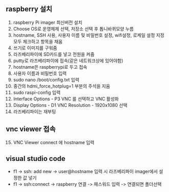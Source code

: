 ## raspberry 설치

1. raspberry Pi imager 최신버전 설치
2. Choose OS로 운영체제 선택, 저장소 선택 후 톱니바퀴모양 누름
3. hostname, SSH 사용, 사용자 이름 및 비밀번호 설정, wifi설정, 로케일 설정 지정 모두 체크하고 항목을 채움
4. 쓰기로 이미지를 구워줌
5. 라즈베리파이에 SD카드를 넣고 전원을 켜줌
6. putty로 라즈베리파이에 접속(같은 네트워크상에 있어야함)
7. hostname은 raspberrypi로 두고 접속
8. 사용자 이름과 비밀번호 입력
9. sudo nano /boot/config.txt 입력
10. 중간의 hdmi_force_hotplug=1 부분의 주석을 지움
11. sudo raspi-config 입력
12. Interface Options - P3 VNC 를 선택하고 VNC 활성화
13. Display Options - D1 VNC Resolution - 1920x1080 선택
14. 라즈베리파이는 재부팅

## vnc viewer 접속
15. VNC Viewer connect 에 hostname 입력

## visual studio code
- f1 -> ssh: add new -> user@hostname 입력 시 라즈베리파이 imager에서 설정한 값 넣기
- f1 -> ssh:connect -> raspberry 연결 -> 패스워드 입력 -> 연결되면 폴더선택